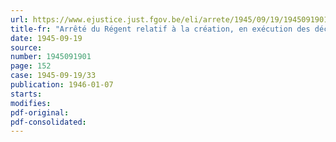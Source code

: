 ```yaml
---
url: https://www.ejustice.just.fgov.be/eli/arrete/1945/09/19/1945091901/justel
title-fr: "Arrêté du Régent relatif à la création, en exécution des décisions de l'United Maritime Executive Board, des licences de navigation et des autorisations d'approvisionnement et de chargement"
date: 1945-09-19
source:
number: 1945091901
page: 152
case: 1945-09-19/33
publication: 1946-01-07
starts:
modifies:
pdf-original:
pdf-consolidated:
---
```


